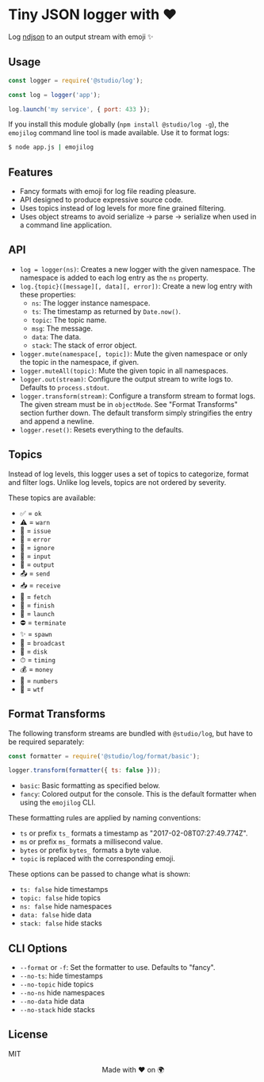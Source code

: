 # Tiny JSON logger with ❤️

Log [ndjson][1] to an output stream with emoji ✨

## Usage

```js
const logger = require('@studio/log');

const log = logger('app');

log.launch('my service', { port: 433 });
```

If you install this module globally (`npm install @studio/log -g`), the
`emojilog` command line tool is made available. Use it to format logs:

```bash
$ node app.js | emojilog
```

## Features

- Fancy formats with emoji for log file reading pleasure.
- API designed to produce expressive source code.
- Uses topics instead of log levels for more fine grained filtering.
- Uses object streams to avoid serialize -> parse -> serialize when used in a
  command line application.

## API

- `log = logger(ns)`: Creates a new logger with the given namespace. The
  namespace is added to each log entry as the `ns` property.
- `log.{topic}([message][, data][, error])`: Create a new log entry with these
  properties:
    - `ns`: The logger instance namespace.
    - `ts`: The timestamp as returned by `Date.now()`.
    - `topic`: The topic name.
    - `msg`: The message.
    - `data`: The data.
    - `stack`: The stack of error object.
- `logger.mute(namespace[, topic])`: Mute the given namespace or only the topic
  in the namespace, if given.
- `logger.muteAll(topic)`: Mute the given topic in all namespaces.
- `logger.out(stream)`: Configure the output stream to write logs to. Defaults
  to `process.stdout`.
- `logger.transform(stream)`: Configure a transform stream to format logs. The
  given stream must be in `objectMode`. See "Format Transforms" section further
  down. The default transform simply stringifies the entry and append a newline.
- `logger.reset()`: Resets everything to the defaults.

## Topics

Instead of log levels, this logger uses a set of topics to categorize, format
and filter logs. Unlike log levels, topics are not ordered by severity.

These topics are available:

- ✅ = `ok`
- ⚠️ = `warn`
- 🐛 = `issue`
- 🚨 = `error`
- 🙈 = `ignore`
- 🔺 = `input`
- 🔻 = `output`
- 📤 = `send`
- 📥 = `receive`
- 📡 = `fetch`
- 🏁 = `finish`
- 🚀 = `launch`
- ⛔️ = `terminate`
- ✨ = `spawn`
- 📣 = `broadcast`
- 💾 = `disk`
- ⏱  = `timing`
- 💰 = `money`
- 🔢 = `numbers`
- 👻 = `wtf`

## Format Transforms

The following transform streams are bundled with `@studio/log`, but have to be
required separately:

```js
const formatter = require('@studio/log/format/basic');

logger.transform(formatter({ ts: false }));
```

- `basic`: Basic formatting as specified below.
- `fancy`: Colored output for the console. This is the default formatter when
  using the `emojilog` CLI.

These formatting rules are applied by naming conventions:

- `ts` or prefix `ts_` formats a timestamp as "2017-02-08T07:27:49.774Z".
- `ms` or prefix `ms_` formats a millisecond value.
- `bytes` or prefix `bytes_` formats a byte value.
- `topic` is replaced with the corresponding emoji.

These options can be passed to change what is shown:

- `ts: false` hide timestamps
- `topic: false` hide topics
- `ns: false` hide namespaces
- `data: false` hide data
- `stack: false` hide stacks

## CLI Options

- `--format` or `-f`: Set the formatter to use. Defaults to "fancy".
- `--no-ts`: hide timestamps
- `--no-topic` hide topics
- `--no-ns` hide namespaces
- `--no-data` hide data
- `--no-stack` hide stacks

## License

MIT

<div align="center">Made with ❤️ on 🌍</div>

[1]: http://ndjson.org/
